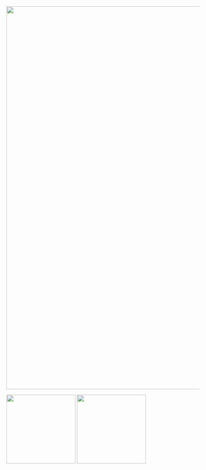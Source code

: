 <div align="center">
  <img src="https://capsule-render.vercel.app/api?type=waving&color=auto&height=200&section=header&text=Joowook&nbsp;Kim&fontSize=90" width="1000rem"></img>   
</div>

<p>
  <img height="180em" src="https://github-readme-stats.vercel.app/api?username=kimjoowook&show_icons=true&include_all_commits=true&bg_color=30,e96443,904e95&title_color=fff&text_color=fff">  
  <img height="180em" src="https://github-readme-stats.vercel.app/api/top-langs/?username=kimjoowook&layout=compact&langs_count=8&theme=white)](https://github.com/kimjoowook?tab=repositories&q=&type=&language=java&sort=">  
</p>

